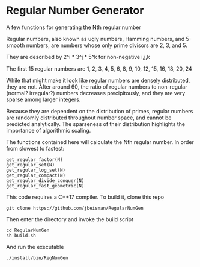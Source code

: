 # Regular Number Generator

A few functions for generating the Nth regular number


Regular numbers, also known as ugly numbers, Hamming
 numbers, and 5-smooth numbers, are numbers whose only
 prime divisors are 2, 3, and 5.

 They are described by
 2^i * 3^j * 5^k
 for non-negative i,j,k

 The first 15 regular numbers are
 1, 2, 3, 4, 5, 6, 8, 9, 10, 12, 15, 16, 18, 20, 24

 While that might make it look like regular numbers are
 densely distributed, they are not. After around 60, the
 ratio of regular numbers to non-regular (normal? irregular?)
 numbers decreases precipitously, and they are very sparse
 among larger integers.

 Because they are dependent on the distribution of primes,
 regular numbers are randomly distributed throughout
 number space, and cannot be predicted analytically. The 
 sparseness of their distribution highlights the importance
 of algorithmic scaling.
 
 The functions contained here will calculate the Nth 
 regular number. In order from slowest to fastest:
 ```
 get_regular_factor(N)
 get_regular_set(N)
 get_regular_log_set(N)
 get_regular_compact(N)
 get_regular_divide_conquer(N)
 get_regular_fast_geometric(N)
 ```
 
 This code requires a C++17 compiler.
 To build it, clone this repo
```
git clone https://github.com/jbeisman/RegularNumGen
```

Then enter the directory and invoke the build script
```
cd RegularNumGen
sh build.sh
```

And run the executable
```
./install/bin/RegNumGen
```

